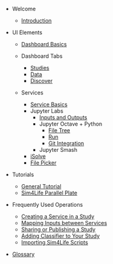 <!-- _sidebar.md -->

* Welcome

  * [Introduction](README.md)

* UI Elements

  * [Dashboard Basics](Dashboard.md)
  * Dashboard Tabs
    * [Studies](Studies/Studies.md)
    * [Data](Data.md)
    * [Discover](Discover.md)

  * Services
      * [Service Basics](Studies/Services/Service)
      * Jupyter Labs
        * [Inputs and Outputs](Studies/Services/JupyterOctavePythonMath/InputOutput.md)
        * Jupyter Octave + Python
          * [File Tree](Studies/Services/JupyterOctavePythonMath/SidebarMenu/FileTree.md)
          * [Run](Studies/Services/JupyterOctavePythonMath/SidebarMenu/Run.md)
          * [Git Integration](Studies/Services/JupyterOctavePythonMath/SidebarMenu/Git.md)
        * Jupyter Smash
      * [iSolve](Studies/Services/iSolve.md)
      * [File Picker](Studies/Services/FilePicker.md)

* Tutorials
  * [General Tutorial](Tutorials/GeneralTutorial.md)
  * [Sim4Life Parallel Plate](Tutorials/Sim4LifeParallelPlate.md)

* Frequently Used Operations
  * [Creating a Service in a Study](GeneralUsage/createservice.md)
  * [Mapping Inputs between Services](GeneralUsage/MapInputs.md)
  * [Sharing or Publishing a Study](GeneralUsage/sharestudy.md)
  * [Adding Classifier to Your Study](GeneralUsage/adaptscripts.md)
  * [Importing Sim4Life Scripts](GeneralUsage/adaptscripts.md)

* [Glossary](Glossary.md)